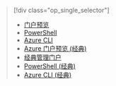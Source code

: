 > [!div class="op_single_selector"]
>- [门户预览](../articles/virtual-network/virtual-networks-create-vnet-arm-pportal.md)
>- [PowerShell](../articles/virtual-network/virtual-networks-create-vnet-arm-ps.md)
>- [Azure CLI](../articles/virtual-network/virtual-networks-create-vnet-arm-cli.md)
>- [Azure 门户预览 (经典)](../articles/virtual-network/virtual-networks-create-vnet-classic-pportal.md)
>- [经典管理门户](../articles/virtual-network/virtual-networks-create-vnet-classic-portal.md)
>- [PowerShell (经典)](../articles/virtual-network/virtual-networks-create-vnet-classic-netcfg-ps.md)
>- [Azure CLI (经典)](../articles/virtual-network/virtual-networks-create-vnet-classic-cli.md)

<!---HONumber=69-->
